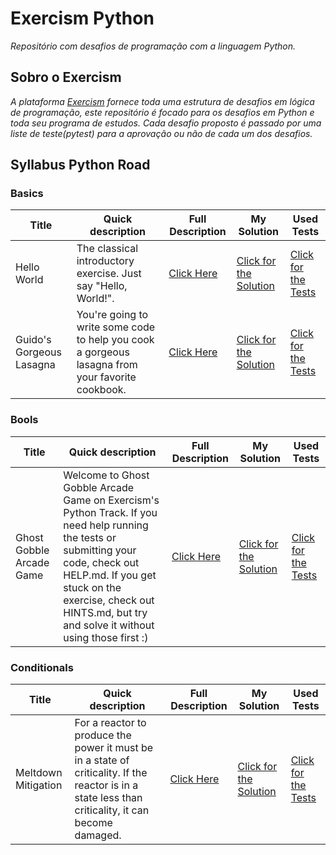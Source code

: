 # Exercism Python

_Repositório com desafios de programação com a linguagem Python._


## Sobro o Exercism

_A plataforma [Exercism](https://exercism.org/) fornece toda uma estrutura de desafios em lógica de programação, este repositório é focado para os desafios em Python
e toda seu programa de estudos. Cada desafio proposto é passado por uma liste de teste(pytest) para a aprovação ou não de cada um dos desafios._


## Syllabus Python Road

### Basics 

[//]: # (:white_check_mark)


| Title                    | Quick description                                                                                | Full Description                                                                              | My Solution                                                                                                          | Used Tests                                                                                                             |
|--------------------------|--------------------------------------------------------------------------------------------------|-----------------------------------------------------------------------------------------------|----------------------------------------------------------------------------------------------------------------------|------------------------------------------------------------------------------------------------------------------------|
| Hello World              | The classical introductory exercise. Just say "Hello, World!".                                   | [Click Here](https://github.com/CleuJunior/Exercism-Python/tree/main/hello-world)             | [Click for the Solution](https://github.com/CleuJunior/Exercism-Python/blob/main/hello-world/hello_world.py)         | [Click for the Tests](https://github.com/CleuJunior/Exercism-Python/blob/main/hello-world/hello_world_test.py)         |
| Guido's Gorgeous Lasagna | You're going to write some code to help you cook a gorgeous lasagna from your favorite cookbook. | [Click Here](https://github.com/CleuJunior/Exercism-Python/tree/main/guidos-gorgeous-lasagna) | [Click for the Solution](https://github.com/CleuJunior/Exercism-Python/blob/main/guidos-gorgeous-lasagna/lasagna.py) | [Click for the Tests](https://github.com/CleuJunior/Exercism-Python/blob/main/guidos-gorgeous-lasagna/lasagna_test.py) |



### Bools 

[//]: # (:white_check_mark)


| Title                    | Quick description                                                                                                                                                                                                                                      | Full Description                                                                               | My Solution                                                                                                               | Used Tests                                                                                                                  |
|--------------------------|--------------------------------------------------------------------------------------------------------------------------------------------------------------------------------------------------------------------------------------------------------|------------------------------------------------------------------------------------------------|---------------------------------------------------------------------------------------------------------------------------|-----------------------------------------------------------------------------------------------------------------------------|
| Ghost Gobble Arcade Game | Welcome to Ghost Gobble Arcade Game on Exercism's Python Track. If you need help running the tests or submitting your code, check out HELP.md. If you get stuck on the exercise, check out HINTS.md, but try and solve it without using those first :) | [Click Here](https://github.com/CleuJunior/Exercism-Python/tree/main/ghost-gobble-arcade-game) | [Click for the Solution](https://github.com/CleuJunior/Exercism-Python/blob/main/ghost-gobble-arcade-game/arcade_game.py) | [Click for the Tests](https://github.com/CleuJunior/Exercism-Python/blob/main/ghost-gobble-arcade-game/arcade_game_test.py) |


### Conditionals 

[//]: # (:white_check_mark)


| Title               | Quick description                                                                                                                                   | Full Description                                                                          | My Solution                                                                                                           | Used Tests                                                                                                              |
|---------------------|-----------------------------------------------------------------------------------------------------------------------------------------------------|-------------------------------------------------------------------------------------------|-----------------------------------------------------------------------------------------------------------------------|-------------------------------------------------------------------------------------------------------------------------|
| Meltdown Mitigation | For a reactor to produce the power it must be in a state of criticality. If the reactor is in a state less than criticality, it can become damaged. | [Click Here](https://github.com/CleuJunior/Exercism-Python/tree/main/meltdown-mitigation) | [Click for the Solution](https://github.com/CleuJunior/Exercism-Python/blob/main/meltdown-mitigation/conditionals.py) | [Click for the Tests](https://github.com/CleuJunior/Exercism-Python/blob/main/meltdown-mitigation/conditionals_test.py) |
